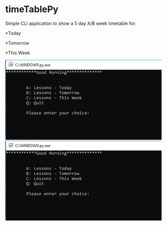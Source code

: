 # timeTablePy

Simple CLI application to show a 5 day A/B week timetable for:

*Today

*Tomorrow

*This Week

![screenshot1](./screenshots/screenshot1.jpg?raw=true)
![image1](https://raw.githubusercontent.com/JoshWright90/timeTablePy/main/screenshots/screenshot1.jpg)



